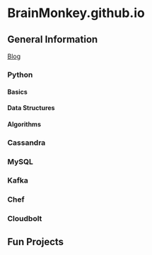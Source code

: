 # BrainMonkey.github.io
## General Information
[Blog](https://goo.gl/uFFs4u "Blog")


### Python
#### Basics
#### Data Structures
#### Algorithms
### Cassandra
### MySQL
### Kafka
### Chef
### Cloudbolt

## Fun Projects
